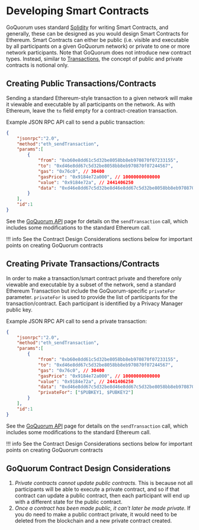 # Developing Smart Contracts

GoQuorum uses standard [Solidity](https://solidity.readthedocs.io/en/develop/) for writing Smart Contracts,
and generally, these can be designed as you would design Smart Contracts for Ethereum.  Smart Contracts can
either be public (i.e. visible and executable by all participants on a given GoQuorum network) or private to
one or more network participants.  Note that GoQuorum does not introduce new contract types. Instead,
similar to [Transactions](../../Privacy/Overview), the concept of public and private contracts is notional only.

## Creating Public Transactions/Contracts

Sending a standard Ethereum-style transaction to a given network will make it viewable and executable by
all participants on the network.  As with Ethereum, leave the `to` field empty for a contract-creation transaction.

Example JSON RPC API call to send a public transaction:

``` json
{
    "jsonrpc":"2.0",
    "method":"eth_sendTransaction",
    "params":[
        {
            "from": "0xb60e8dd61c5d32be8058bb8eb970870f07233155",
            "to": "0xd46e8dd67c5d32be8058bb8eb970870f07244567",
            "gas": "0x76c0", // 30400
            "gasPrice": "0x9184e72a000", // 10000000000000
            "value": "0x9184e72a", // 2441406250
            "data": "0xd46e8dd67c5d32be8d46e8dd67c5d32be8058bb8eb970870f072445675058bb8eb970870f072445675"
        }
    ],
    "id":1
}
```

See the [GoQuorum API](../api) page for details on the `sendTransaction` call, which includes some modifications to the standard Ethereum call.

!!! info
    See the Contract Design Considerations sections below for important points on creating GoQuorum contracts

## Creating Private Transactions/Contracts

In order to make a transaction/smart contract private and therefore only viewable and executable by a
subset of the network, send a standard Ethereum Transaction but include the GoQuorum-specific `privateFor`
parameter.  `privateFor` is used to provide the list of participants for the transaction/contract.
Each participant is identified by a Privacy Manager public key.

Example JSON RPC API call to send a private transaction:

``` json
{
    "jsonrpc":"2.0",
    "method":"eth_sendTransaction",
    "params":[
        {
            "from": "0xb60e8dd61c5d32be8058bb8eb970870f07233155",
            "to": "0xd46e8dd67c5d32be8058bb8eb970870f07244567",
            "gas": "0x76c0", // 30400
            "gasPrice": "0x9184e72a000", // 10000000000000
            "value": "0x9184e72a", // 2441406250
            "data": "0xd46e8dd67c5d32be8d46e8dd67c5d32be8058bb8eb970870f072445675058bb8eb970870f072445675",
            "privateFor": ["$PUBKEY1, $PUBKEY2"]
        }
    ],
    "id":1
}
```

See the [GoQuorum API](../api) page for details on the `sendTransaction` call, which includes some modifications to the standard Ethereum call.

!!! info
    See the Contract Design Considerations sections below for important points on creating GoQuorum contracts

## GoQuorum Contract Design Considerations

1. *Private contracts cannot update public contracts.*  This is because not all participants will be able to execute a private contract, and so if that contract can update a public contract, then each participant will end up with a different state for the public contract.
2. *Once a contract has been made public, it can't later be made private.*  If you do need to make a public contract private, it would need to be deleted from the blockchain and a new private contract created.
